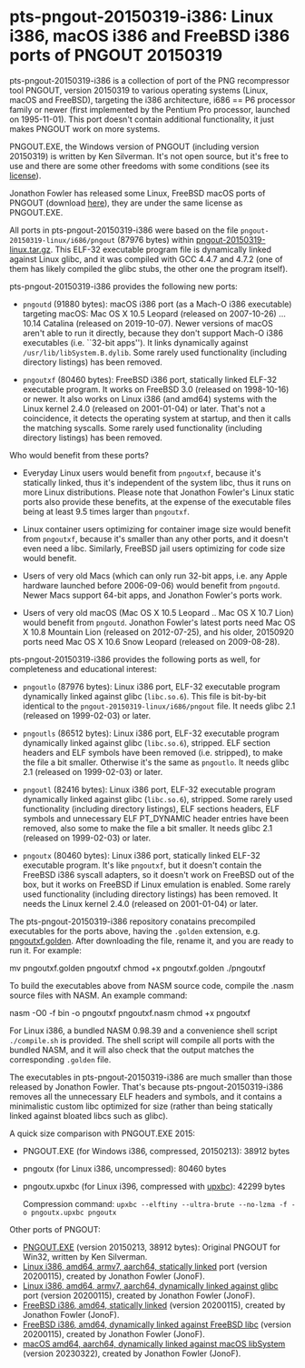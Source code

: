 # pts-pngout-20150319-i386: Linux i386, macOS i386 and FreeBSD i386 ports of PNGOUT 20150319

pts-pngout-20150319-i386 is a collection of port of the PNG recompressor
tool PNGOUT, version 20150319 to various operating systems (Linux, macOS and
FreeBSD), targeting the i386 architecture, i686 == P6 processor family or
newer (first implemented by the Pentium Pro processor, launched on
1995-11-01). This port doesn't contain additional functionality, it just
makes PNGOUT work on more systems.

PNGOUT.EXE, the Windows version of PNGOUT (including version 20150319) is
written by Ken Silverman. It's not open source, but it's free to use and
there are some other freedoms with some conditions (see its
[license](http://advsys.net/ken/utils.htm#pngoutkziplicense)).

Jonathon Fowler has released some Linux, FreeBSD macOS ports of PNGOUT
(download [here](http://www.jonof.id.au/kenutils.html)), they are under the
same license as PNGOUT.EXE.

All ports in pts-pngout-20150319-i386 were based on the file
`pngout-20150319-linux/i686/pngout` (87976 bytes) within
[pngout-20150319-linux.tar.gz](https://www.jonof.id.au/files/kenutils/pngout-20150319-linux.tar.gz).
This ELF-32 executable program file is dynamically linked against Linux
glibc, and it was compiled with GCC 4.4.7 and 4.7.2 (one of them has likely
compiled the glibc stubs, the other one the program itself).

pts-pngout-20150319-i386 provides the following new ports:

* `pngoutd` (91880 bytes): macOS i386 port (as a Mach-O i386 executable)
  targeting macOS: Mac OS X 10.5 Leopard (released on 2007-10-26) ... 10.14
  Catalina (released on 2019-10-07). Newer versions of macOS aren't able to
  run it directly, because they don't support Mach-O i386 executables (i.e.
  ``32-bit apps''). It links dynamically against
  `/usr/lib/libSystem.B.dylib`. Some rarely used functionality (including
  directory listings) has been removed.

* `pngoutxf` (80460 bytes): FreeBSD i386 port, statically linked ELF-32
  executable program. It works on FreeBSD 3.0 (released on 1998-10-16) or
  newer. It also works on Linux i386 (and amd64) systems with the Linux
  kernel 2.4.0 (released on 2001-01-04) or later. That's not a coincidence,
  it detects the operating system at startup, and then it calls the matching
  syscalls. Some rarely used functionality (including directory listings)
  has been removed.

Who would benefit from these ports?

* Everyday Linux users would benefit from `pngoutxf`, because it's
  statically linked, thus it's independent of the system libc, thus it runs
  on more Linux distributions. Please note that Jonathon Fowler's Linux
  static ports also provide these benefits, at the expense of the executable
  files being at least 9.5 times larger than `pngoutxf`.

* Linux container users optimizing for container image size would benefit
  from `pngoutxf`, because it's smaller than any other ports, and it doesn't
  even need a libc. Similarly, FreeBSD jail users optimizing for code size
  would benefit.

* Users of very old Macs (which can only run 32-bit apps, i.e. any Apple
  hardware launched before 2006-09-06) would benefit from `pngoutd`. Newer
  Macs support 64-bit apps, and Jonathon Fowler's ports work.

* Users of very old macOS (Mac OS X 10.5 Leopard .. Mac OS X 10.7 Lion)
  would benefit from `pngoutd`. Jonathon Fowler's latest ports need Mac OS X
  10.8 Mountain Lion (released on 2012-07-25), and his older, 20150920 ports
  need Mac OS X 10.6 Snow Leopard (released on 2009-08-28).

pts-pngout-20150319-i386 provides the following ports as well, for
completeness and educational interest:

* `pngoutlo` (87976 bytes): Linux i386 port, ELF-32 executable program
  dynamically linked against glibc (`libc.so.6`). This file is bit-by-bit
  identical to the `pngout-20150319-linux/i686/pngout` file. It needs glibc
  2.1 (released on 1999-02-03) or later.

* `pngoutls` (86512 bytes): Linux i386 port, ELF-32 executable program
  dynamically linked against glibc (`libc.so.6`), stripped. ELF section
  headers and ELF symbols have been removed (i.e. stripped), to make the file
  a bit smaller. Otherwise it's the same as `pngoutlo`. It needs glibc
  2.1 (released on 1999-02-03) or later.

* `pngoutl` (82416 bytes): Linux i386 port, ELF-32 executable program
  dynamically linked against glibc (`libc.so.6`), stripped. Some rarely used
  functionality (including directory listings), ELF sections headers, ELF
  symbols and unnecessary ELF PT_DYNAMIC header entries have been removed,
  also some to make the file a bit smaller. It needs glibc
  2.1 (released on 1999-02-03) or later.

* `pngoutx` (80460 bytes): Linux i386 port, statically linked ELF-32
  executable program. It's like `pngoutxf`, but it doesn't contain the
  FreeBSD i386 syscall adapters, so it doesn't work on FreeBSD out of the
  box, but it works on FreeBSD if Linux emulation is enabled. Some rarely
  used functionality (including directory listings) has been removed. It
  needs the Linux kernel 2.4.0 (released on 2001-01-04) or later.

The pts-pngout-20150319-i386 repository conatains precompiled executables
for the ports above, having the `.golden` extension, e.g.
[pngoutxf.golden](https://github.com/pts/pts-pngout-20150319-i386/blob/master/pngoutxf.golden).
After downloading the file, rename it, and you are ready to run it. For
example:

  mv pngoutxf.golden pngoutxf
  chmod +x pngoutxf.golden
  ./pngoutxf

To build the executables above from NASM source code, compile the .nasm
source files with NASM. An example command:

  nasm -O0 -f bin -o pngoutxf pngoutxf.nasm
  chmod +x pngoutxf

For Linux i386, a bundled NASM 0.98.39 and a convenience shell script
`./compile.sh` is provided. The shell script will compile all ports with the
bundled NASM, and it will also check that the output matches the
corresponding `.golden` file.

The executables in pts-pngout-20150319-i386 are much smaller than those
released by Jonathon Fowler. That's because pts-pngout-20150319-i386 removes
all the unnecessary ELF headers and symbols, and it contains a minimalistic
custom libc optimized for size (rather than being statically linked against
bloated libcs such as glibc).

A quick size comparison with PNGOUT.EXE 2015:

* PNGOUT.EXE (for Windows i386, compressed, 20150213): 38912 bytes
* pngoutx (for Linux i386, uncompressed): 80460 bytes
* pngoutx.upxbc (for Linux i396, compressed with [upxbc](https://github.com/pts/upxbc)): 42299 bytes

  Compression command: `upxbc --elftiny --ultra-brute --no-lzma -f -o pngoutx.upxbc pngoutx`

Other ports of PNGOUT:

* [PNGOUT.EXE](http://advsys.net/ken/util/pngout.exe) (version 20150213,
  38912 bytes): Original PNGOUT for Win32, written by Ken Silverman.
* [Linux i386, amd64, armv7, aarch64, statically
  linked](http://www.jonof.id.au/files/kenutils/pngout-20200115-linux-static.tar.gz)
  port (version 20200115), created by Jonathon Fowler (JonoF).
* [Linux i386, amd64, armv7, aarch64, dynamically linked against
  glibc](http://www.jonof.id.au/files/kenutils/pngout-20200115-linux.tar.gz)
  port (version 20200115), created by Jonathon Fowler (JonoF).
* [FreeBSD i386, amd64, statically
  linked](http://www.jonof.id.au/files/kenutils/pngout-20200115-bsd-static.tar.gz)
  (version 20200115), created by Jonathon Fowler (JonoF).
* [FreeBSD i386, amd64, dynamically linked against FreeBSD
  libc](http://www.jonof.id.au/files/kenutils/pngout-20200115-bsd.tar.gz)
  (version 20200115), created by Jonathon Fowler (JonoF).
* [macOS amd64, aarch64, dynamically linked against macOS
  libSystem](http://www.jonof.id.au/files/kenutils/pngout-20230322-mac.zip)
  (version 20230322), created by Jonathon Fowler (JonoF).
